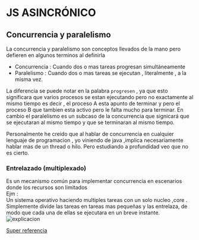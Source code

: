 # **JS ASINCRÓNICO**

## Concurrencia y paralelismo

La concurrencia y paralelismo son conceptos llevados de la mano pero defieren en algunos terminos al definirla

- Concurrencia : Cuando dos o mas tareas progresan simultáneamente
- Paralelismo : Cuando dos o mas tareas se ejecutan , literalmente , a la misma vez.

La diferencia se puede notar en la palabra `progresen` , ya que esto significara que varios procesos se estan ejecutando pero no exactamente al mismo tiempo es decir , el proceso A esta apunto de terminar y pero el proceso B que tambien esta activo pero le falta mucho para terminar.
En cambio el paralelismo es un subcaso de la concurrencia que signicará que se ejecutaran al mismo tiempo y que se terminaran al mismo tiempo.

Personalmente he creido que al hablar de concurrencia en cualquier lenguaje de programacion , yo viniendo de java ,implica necesariamente hablar mas de un thread o hilo. Pero estudiando a profundidad veo que no es cierto.

### Entrelazado (multiplexado)
Es un mecanismo común para implementar concurrencia en escenarios donde los recursos son limitados 
<br>Ejm :<br>
Un sistema operativo haciendo multiples tareas con un solo nucleo ,core . Simplemente divide las tareas en tareas mas pequeñas y las entrelaza, de modo que cada una de ellas se ejecutara en un breve instante.
![explicacion](https://static1.squarespace.com/static/56cdb491a3360cdd18de5e16/t/5a719d69f9619acaaa9943b6/1517395309058/concurrency_es.png?format=1000w)



[Super referencia ](https://lemoncode.net/lemoncode-blog/2018/1/29/javascript-asincrono#patrones-as-ncronos-en-javascript=)